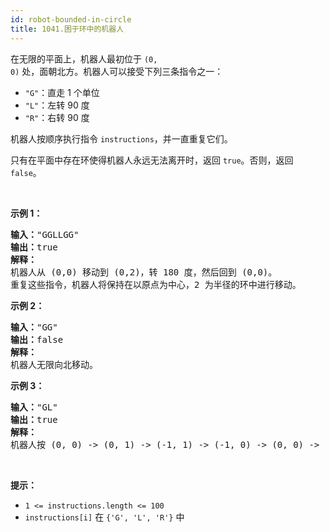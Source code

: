 ```yaml
---
id: robot-bounded-in-circle
title: 1041.困于环中的机器人
---
```

在无限的平面上，机器人最初位于 <code>(0, 0)</code> 处，面朝北方。机器人可以接受下列三条指令之一：


- <code>&#34;G&#34;</code>：直走 1 个单位
- <code>&#34;L&#34;</code>：左转 90 度
- <code>&#34;R&#34;</code>：右转 90 度

机器人按顺序执行指令 <code>instructions</code>，并一直重复它们。

只有在平面中存在环使得机器人永远无法离开时，返回 <code>true</code>。否则，返回 <code>false</code>。

 

**示例 1：**


<pre><strong>输入：</strong>&#34;GGLLGG&#34;<br/><strong>输出：</strong>true<br/><strong>解释：</strong><br/>机器人从 (0,0) 移动到 (0,2)，转 180 度，然后回到 (0,0)。<br/>重复这些指令，机器人将保持在以原点为中心，2 为半径的环中进行移动。<br/></pre>

**示例 2：**


<pre><strong>输入：</strong>&#34;GG&#34;<br/><strong>输出：</strong>false<br/><strong>解释：</strong><br/>机器人无限向北移动。<br/></pre>

**示例 3：**


<pre><strong>输入：</strong>&#34;GL&#34;<br/><strong>输出：</strong>true<br/><strong>解释：</strong><br/>机器人按 (0, 0) -&gt; (0, 1) -&gt; (-1, 1) -&gt; (-1, 0) -&gt; (0, 0) -&gt; ... 进行移动。</pre>

 

**提示：**

- <code>1 &lt;= instructions.length &lt;= 100</code>
- <code>instructions[i]</code> 在 <code>&#123;&#39;G&#39;, &#39;L&#39;, &#39;R&#39;&#125;</code> 中